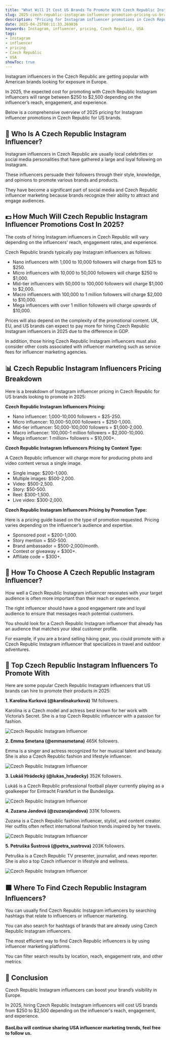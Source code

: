 ```yaml
---
title: "What Will It Cost US Brands To Promote With Czech Republic Instagram Influencers In 2025?"
slug: 2025-czech-republic-instagram-influencer-promotion-pricing-us-brands-2025-04-25
description: "Pricing for Instagram influencer promotions in Czech Republic for US brands in 2025: report."
date: 2025-04-25T00:11:33.269036
keywords: Instagram, influencer, pricing, Czech Republic, USA
tags:
- Instagram
- influencer
- pricing
- Czech Republic
- USA
showToc: true
---
```


Instagram influencers in the Czech Republic are getting popular with American brands looking for exposure in Europe. 

In 2025, the expected cost for promoting with Czech Republic Instagram influencers will range between \$250 to \$2,500 depending on the influencer’s reach, engagement, and experience. 

Below is a comprehensive overview of 2025 pricing for Instagram influencer promotions in Czech Republic for US brands.


## 💼 Who Is A Czech Republic Instagram Influencer?

Instagram influencers in Czech Republic are usually local celebrities or social media personalities that have gathered a large and loyal following on Instagram. 

These influencers persuade their followers through their style, knowledge, and opinions to promote various brands and products. 

They have become a significant part of social media and Czech Republic influencer marketing because brands recognize their ability to attract and engage audiences. 


## 💵 How Much Will Czech Republic Instagram Influencer Promotions Cost In 2025?

The costs of hiring Instagram influencers in Czech Republic will vary depending on the influencers' reach, engagement rates, and experience. 

Czech Republic brands typically pay Instagram influencers as follows: 

- Nano influencers with 1,000 to 10,000 followers will charge from \$25 to \$250. 
- Micro influencers with 10,000 to 50,000 followers will charge \$250 to \$1,000. 
- Mid-tier influencers with 50,000 to 100,000 followers will charge \$1,000 to \$2,000. 
- Macro influencers with 100,000 to 1 million followers will charge \$2,000 to \$10,000. 
- Mega influencers with over 1 million followers will charge upwards of \$10,000. 

Prices will also depend on the complexity of the promotional content. UK, EU, and US brands can expect to pay more for hiring Czech Republic Instagram influencers in 2025 due to the difference in GDP.

In addition, those hiring Czech Republic Instagram influencers must also consider other costs associated with influencer marketing such as service fees for influencer marketing agencies.


## 📊 Czech Republic Instagram Influencers Pricing Breakdown

Here is a breakdown of Instagram influencer pricing in Czech Republic for US brands looking to promote in 2025:

**Czech Republic Instagram Influencers Pricing:**

- Nano influencer: 1,000-10,000 followers = \$25-250.
- Micro influencer: 10,000-50,000 followers = \$250-1,000.
- Mid-tier influencer: 50,000-100,000 followers = \$1,000-2,000.
- Macro influencer: 100,000-1 million followers = \$2,000-10,000.
- Mega influencer: 1 million+ followers = \$10,000+.

**Czech Republic Instagram Influencers Pricing by Content Type:**

A Czech Republic influencer will charge more for producing photo and video content versus a single image.

- Single image: \$200-1,000.
- Multiple images: \$500-2,000.
- Video: \$500-2,500.
- Story: \$50-500.
- Reel: \$300-1,500.
- Live video: \$300-2,000.

**Czech Republic Instagram Influencers Pricing by Promotion Type:**

Here is a pricing guide based on the type of promotion requested. Pricing varies depending on the influencer’s audience and expertise.

- Sponsored post = \$200-1,000.
- Story mention = \$50-500.
- Brand ambassador = \$500-2,000/month.
- Contest or giveaway = \$300+.
- Affiliate code = \$300+.


## 🚀 How To Choose A Czech Republic Instagram Influencer?

How well a Czech Republic Instagram influencer resonates with your target audience is often more important than their reach or experience. 

The right influencer should have a good engagement rate and loyal audience to ensure that messages reach potential customers. 

You should look for a Czech Republic Instagram influencer that already has an audience that matches your ideal customer profile.

For example, if you are a brand selling hiking gear, you could promote with a Czech Republic Instagram influencer that specializes in travel and outdoor adventures.


## 🧭 Top Czech Republic Instagram Influencers To Promote With

Here are some popular Czech Republic Instagram influencers that US brands can hire to promote their products in 2025:

**1. Karolína Kurková (@karolinakurková)** 1M followers.

Karolína is a Czech model and actress best known for her work with Victoria’s Secret. She is a top Czech Republic influencer with a passion for fashion.

![Czech Republic Instagram Influencer](https://images.unsplash.com/photo-1616576071057-5fbec86f96e5?crop=entropy&cs=tinysrgb&fit=max&fm=jpg&ixid=MnwzNjUyOXwwfDF8c2VhcmNofDEwfHxjZGVuc3xlbnwwfHx8fDE2OTU3NDA3OTI&ixlib=rb-4.0.3&q=80&w=400)

**2. Emma Smetana (@emmasmetana)** 465K followers.

Emma is a singer and actress recognized for her musical talent and beauty. She is also a Czech Republic fashion and lifestyle influencer.

![Czech Republic Instagram Influencer](https://images.unsplash.com/photo-1446210681810-3a79d41fda8c?crop=entropy&cs=tinysrgb&fit=max&fm=jpg&ixid=MnwzNjUyOXwwfDF8c2VhcmNofDMwfHxjZW5fY3plY2h8ZW58MHx8fHwxNjk1NzQwNzc5&ixlib=rb-4.0.3&q=80&w=400)

**3. Lukáš Hrádecký (@lukas_hradecky)** 352K followers.

Lukáš is a Czech Republic professional football player currently playing as a goalkeeper for Eintracht Frankfurt in the Bundesliga.

![Czech Republic Instagram Influencer](https://images.unsplash.com/photo-1601233988576-1744ebc6ab7d?crop=entropy&cs=tinysrgb&fit=max&fm=jpg&ixid=MnwzNjUyOXwwfDF8c2VhcmNofDE0Nnx8Y2V6Y2glMjBmb290YmFsbCUyMGluc3RhZ3JhbSUyMGluc2VydGVzJTIwcG93bHRhbGFyJTIwfG5hdGl2ZXxlbnwwfHx8fDE2OTU3NDA4MjE&ixlib=rb-4.0.3&q=80&w=400)

**4. Zuzana Jandová (@zuzanajandova)** 331K followers.

Zuzana is a Czech Republic fashion influencer, stylist, and content creator. Her outfits often reflect international fashion trends inspired by her travels. 

![Czech Republic Instagram Influencer](https://images.unsplash.com/photo-1495561914858-432f02573b80?crop=entropy&cs=tinysrgb&fit=max&fm=jpg&ixid=MnwzNjUyOXwwfDF8c2VhcmNofDc5M3x8Y2V6Y2glMjBmb290YmFsbCUyMGluc3RhZ3JhbSUyMGluc2VydGVzJTIwcG93bHRhbGFyJTIwfG5hdGl2ZXxlbnwwfHx8fDE2OTU3NDA4NDA&ixlib=rb-4.0.3&q=80&w=400)

**5. Petruška Šustrová (@petra_sustrova)** 203K followers.

Petruška is a Czech Republic TV presenter, journalist, and news reporter. She is also a top Czech influencer in lifestyle and wellness.

![Czech Republic Instagram Influencer](https://images.unsplash.com/photo-1688177855720-8b8c2c77bc64?crop=entropy&cs=tinysrgb&fit=max&fm=jpg&ixid=MnwzNjUyOXwwfDF8c2VhcmNofDExMjZ8fGNlemNoJTIwbG92ZW5rd2Fsa2VyJTIwYW5kJTIwaW5zdGFncmFtJTIwaW5zdGFnfGVufDB8fHx8MTY5NTc0MDgzMg&ixlib=rb-4.0.3&q=80&w=400)


## 🟩 Where To Find Czech Republic Instagram Influencers?

You can usually find Czech Republic Instagram influencers by searching hashtags that relate to influencers or influencer marketing.

You can also search for hashtags of brands that are already using Czech Republic Instagram influencers.

The most efficient way to find Czech Republic influencers is by using influencer marketing platforms. 

You can filter search results by location, reach, engagement rate, and other metrics. 


## 🧾 Conclusion

Czech Republic Instagram influencers can boost your brand’s visibility in Europe. 

In 2025, hiring Czech Republic Instagram influencers will cost US brands from \$250 to \$2,500 depending on the influencer's reach, engagement, and experience.

#### BaoLiba will continue sharing USA influencer marketing trends, feel free to follow us.